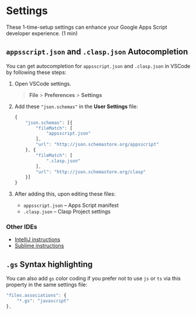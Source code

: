 # Settings

These 1-time-setup settings can enhance your Google Apps Script developer experience. (1 min)

## `appsscript.json` and `.clasp.json` Autocompletion

You can get autocompletion for `appsscript.json` and `.clasp.json` in VSCode by following these steps:

1. Open VSCode settings.

    > **File** > **Preferences** > **Settings**

1. Add these `"json.schemas"` in the **User Settings** file:

    ```js
    {
        "json.schemas": [{
            "fileMatch": [
                "appsscript.json"
            ],
            "url": "http://json.schemastore.org/appsscript"
        }, {
            "fileMatch": [
                ".clasp.json"
            ],
            "url": "http://json.schemastore.org/clasp"
        }]
    }
    ```

1. After adding this, upon editing these files:

    - `appsscript.json` – Apps Script manifest
    - `.clasp.json` – Clasp Project settings

### Other IDEs

- [IntelliJ instructions](https://www.jetbrains.com/help/idea/settings-languages-json-schema.html)
- [Sublime instructions](https://packagecontrol.io/packages/Schema%20Validator)

## `.gs` Syntax highlighting

You can also add `gs` color coding if you prefer not to use `js` or `ts` via this property in the same settings file:

```js
"files.associations": {
    "*.gs": "javascript"
},
```
